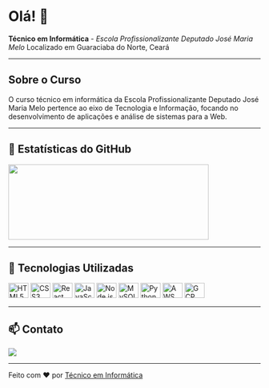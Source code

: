 # Olá! 👋

<div align="left">
  <strong>Técnico em Informática</strong> - <em>Escola Profissionalizante Deputado José Maria Melo</em>  
  Localizado em Guaraciaba do Norte, Ceará
</div>

---

## Sobre o Curso

O curso técnico em informática da Escola Profissionalizante Deputado José Maria Melo pertence ao eixo de Tecnologia e Informação, focando no desenvolvimento de aplicações e análise de sistemas para a Web.

---

## 🌟 Estatísticas do GitHub

<div align="left">
  <img height="150rem" width="400rem" src="https://github-readme-stats.vercel.app/api?username=tiepdjmm&show_icons=true&theme=highcontrast"/>
<!--   <img height="150rem" width="600rem" src="https://github-readme-stats.vercel.app/api/top-langs/?username=tiepdjmm&theme=highcontrast&layout=compact"/> -->
</div>

---

## 🚀 Tecnologias Utilizadas

<div align="left">
    <img title="HTML5" alt="HTML5" height="30" width="40" src="https://cdn.jsdelivr.net/gh/devicons/devicon/icons/html5/html5-original.svg" />
    <img title="CSS3" alt="CSS3" height="30" width="40" src="https://cdn.jsdelivr.net/gh/devicons/devicon/icons/css3/css3-original.svg" />
    <img title="React" alt="React" height="30" width="40" src="https://cdn.jsdelivr.net/gh/devicons/devicon/icons/react/react-original.svg" />
    <img title="JavaScript" alt="JavaScript" height="30" width="40" src="https://cdn.jsdelivr.net/gh/devicons/devicon/icons/javascript/javascript-original.svg" />
    <img title="Node.js" alt="Node.js" height="30" width="40" src="https://cdn.jsdelivr.net/gh/devicons/devicon/icons/nodejs/nodejs-original.svg" />
    <img title="MySQL" alt="MySQL" height="30" width="40" src="https://cdn.jsdelivr.net/gh/devicons/devicon/icons/mysql/mysql-original.svg" />
    <img title="Python" alt="Python" height="30" width="40" src="https://cdn.jsdelivr.net/gh/devicons/devicon/icons/python/python-original.svg" />
    <img title="AWS" alt="AWS" height="30" width="40" src="https://cdn.jsdelivr.net/gh/devicons/devicon/icons/amazonwebservices/amazonwebservices-original-wordmark.svg" />
    <img title="GCP" alt="GCP" height="30" width="40" src="https://cdn.jsdelivr.net/gh/devicons/devicon/icons/googlecloud/googlecloud-original.svg" />
</div>

---

## 📫 Contato

<div align="left">
  <a href="https://www.instagram.com/infor_epdjmm/" target="_blank">
    <img src="https://img.shields.io/badge/Instagram-E4405F?style=for-the-badge&logo=instagram&logoColor=white" />
  </a>
</div>

---

Feito com ❤️ por [Técnico em Informática](https://github.com/tiepdjmm)
